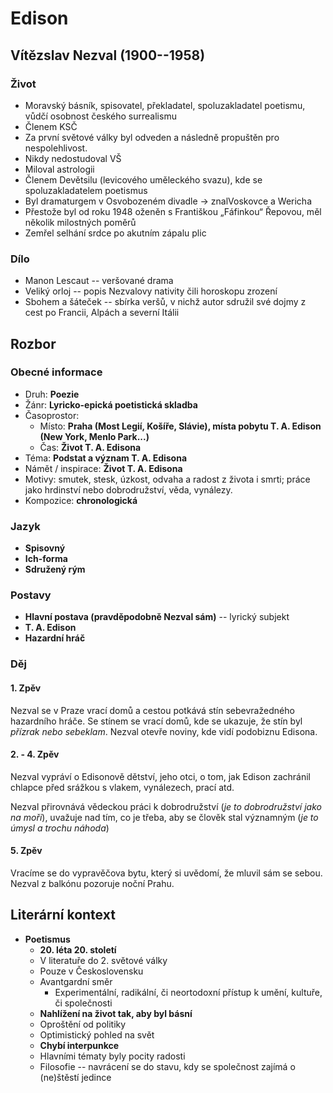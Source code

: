 # Edison

## Vítězslav Nezval (1900--1958)

### Život

- Moravský básník, spisovatel, překladatel, spoluzakladatel poetismu, vůdčí
  osobnost českého surrealismu
- Členem KSČ
- Za první světové války byl odveden a následně propuštěn pro nespolehlivost.
- Nikdy nedostudoval VŠ
- Miloval astrologii
- Členem Devětsilu (levicového uměleckého svazu), kde se spoluzakladatelem
  poetismus
- Byl dramaturgem v Osvobozeném divadle -> znalVoskovce a Wericha
- Přestože byl od roku 1948 oženěn s Františkou „Fáfinkou“ Řepovou, měl několik
  milostných poměrů
- Zemřel selhání srdce po akutním zápalu plic

### Dílo

- Manon Lescaut -- veršované drama
- Veliký orloj -- popis Nezvalovy nativity čili horoskopu zrození
- Sbohem a šáteček -- sbírka veršů, v nichž autor sdružil své dojmy z cest po
  Francii, Alpách a severní Itálii

## Rozbor

### Obecné informace

- Druh: **Poezie**
- Žánr: **Lyricko-epická poetistická skladba**
- Časoprostor:
  - Místo: **Praha (Most Legií, Košíře, Slávie), místa pobytu T. A. Edison (New
    York, Menlo Park...)**
  - Čas: **Život T. A. Edisona**
- Téma: **Podstat a význam T. A. Edisona**
- Námět / inspirace: **Život T. A. Edisona**
- Motivy: smutek, stesk, úzkost, odvaha a radost z života i smrti; práce jako
  hrdinství nebo dobrodružství, věda, vynálezy.
- Kompozice: **chronologická**

### Jazyk

- **Spisovný**
- **Ich-forma**
- **Sdružený rým**

### Postavy

- **Hlavní postava (pravděpodobně Nezval sám)** -- lyrický subjekt
- **T. A. Edison**
- **Hazardní hráč**

### Děj

#### 1. Zpěv

Nezval se v Praze vrací domů a cestou potkává stín sebevražedného hazardního
hráče. Se stínem se vrací domů, kde se ukazuje, že stín byl _přízrak nebo
sebeklam_. Nezval otevře noviny, kde vidí podobiznu Edisona.

#### 2. - 4. Zpěv

Nezval vypráví o Edisonově dětství, jeho otci, o tom, jak Edison zachránil
chlapce před srážkou s vlakem, vynálezech, prací atd.

Nezval přirovnává vědeckou práci k dobrodružství (_je to dobrodružství jako na
moři_), uvažuje nad tím, co je třeba, aby se člověk stal významným (_je to úmysl
a trochu náhoda_)

#### 5. Zpěv

Vracíme se do vypravěčova bytu, který si uvědomí, že mluvil sám se sebou. Nezval
z balkónu pozoruje noční Prahu.

## Literární kontext

- **Poetismus**
  - **20. léta 20. století**
  - V literatuře do 2. světové války
  - Pouze v Československu
  - Avantgardní směr
    - Experimentální, radikální, či neortodoxní přístup k umění, kultuře, či
      společnosti
  - **Nahlížení na život tak, aby byl básní**
  - Oproštění od politiky
  - Optimistický pohled na svět
  - **Chybí interpunkce**
  - Hlavními tématy byly pocity radosti
  - Filosofie -- navrácení se do stavu, kdy se společnost zajímá o (ne)štěstí
    jedince
